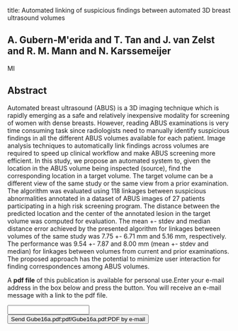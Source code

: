title: Automated linking of suspicious findings between automated 3D breast ultrasound volumes

## A. Gubern-M'erida and T. Tan and J. van Zelst and R. M. Mann and N. Karssemeijer
MI


## Abstract
Automated breast ultrasound (ABUS) is a 3D imaging technique which is rapidly emerging as a safe and relatively inexpensive modality for screening of women with dense breasts. However, reading ABUS examinations is very time consuming task since radiologists need to manually identify suspicious findings in all the different ABUS volumes available for each patient. Image analysis techniques to automatically link findings across volumes are required to speed up clinical workflow and make ABUS screening more efficient. In this study, we propose an automated system to, given the location in the ABUS volume being inspected (source), find the corresponding location in a target volume. The target volume can be a different view of the same study or the same view from a prior examination. The algorithm was evaluated using 118 linkages between suspicious abnormalities annotated in a dataset of ABUS images of 27 patients participating in a high risk screening program. The distance between the predicted location and the center of the annotated lesion in the target volume was computed for evaluation. The mean +- stdev and median distance error achieved by the presented algorithm for linkages between volumes of the same study was 7.75 +- 6.71 mm and 5.16 mm, respectively. The performance was 9.54 +- 7.87 and 8.00 mm (mean +- stdev and median) for linkages between volumes from current and prior examinations. The proposed approach has the potential to minimize user interaction for finding correspondences among ABUS volumes.

A <b>pdf file</b> of this publication is available for personal use.Enter your e-mail address in the box below and press the button. You will receive an e-mail message with a link to the pdf file.
<form action="sender.php">  <input type="text" name="email">  <input type="submit" value="Send Gube16a.pdf:pdf/Gube16a.pdf:PDF by e-mail"></form>
